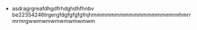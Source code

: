- asdragrgreafdhgdfrhdghdhfhnbv be22354246trgergfdgfgfgfgfnjhmmmmmmmmmmmmmmmmmmmhmrrmrmrgwwmwmwmwmwmwmwm
